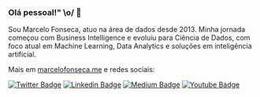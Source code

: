 ### Olá pessoal!" \o/ 👋

Sou Marcelo Fonseca, atuo na área de dados desde 2013. Minha jornada começou com Business Intelligence e evoluiu para Ciência de Dados, com foco atual em Machine Learning, Data Analytics e soluções em inteligência artificial.

Mais em [marcelofonseca.me](https://marcelofonseca.me) e redes sociais:

[![Twitter Badge](https://img.shields.io/badge/-Twitter-1ca0f1?style=flat-square&labelColor=1ca0f1&logo=twitter&logoColor=white&link=https://twitter.com/marcelohfonseca)](https://twitter.com/marcelohfonseca)
[![Linkedin Badge](https://img.shields.io/badge/-LinkedIn-blue?style=flat-square&logo=Linkedin&logoColor=white&link=https://www.linkedin.com/in/marcelohfonseca)](https://www.linkedin.com/in/marcelohfonseca)
[![Medium Badge](https://img.shields.io/badge/-Medium-lightgray?style=flat-square&logo=Medium&logoColor=white&link=https://medium.com/@marcelohfonseca)](https://medium.com/@marcelohfonseca)
[![Youtube Badge](https://img.shields.io/badge/-Youtube-FF0000?style=flat-square&labelColor=FF0000&logo=youtube&logoColor=white&link=https://youtube.com/@marcelo-fonseca)](https://youtube.com/@marcelo-fonseca)
